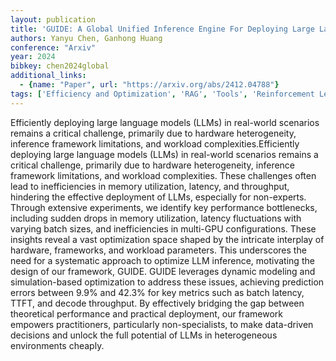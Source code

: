 ```yaml
---
layout: publication
title: 'GUIDE: A Global Unified Inference Engine For Deploying Large Language Models In Heterogeneous Environments'
authors: Yanyu Chen, Ganhong Huang
conference: "Arxiv"
year: 2024
bibkey: chen2024global
additional_links:
  - {name: "Paper", url: "https://arxiv.org/abs/2412.04788"}
tags: ['Efficiency and Optimization', 'RAG', 'Tools', 'Reinforcement Learning']
---
```

Efficiently deploying large language models (LLMs) in real-world scenarios
remains a critical challenge, primarily due to hardware heterogeneity,
inference framework limitations, and workload complexities.Efficiently
deploying large language models (LLMs) in real-world scenarios remains a
critical challenge, primarily due to hardware heterogeneity, inference
framework limitations, and workload complexities. These challenges often lead
to inefficiencies in memory utilization, latency, and throughput, hindering the
effective deployment of LLMs, especially for non-experts. Through extensive
experiments, we identify key performance bottlenecks, including sudden drops in
memory utilization, latency fluctuations with varying batch sizes, and
inefficiencies in multi-GPU configurations. These insights reveal a vast
optimization space shaped by the intricate interplay of hardware, frameworks,
and workload parameters. This underscores the need for a systematic approach to
optimize LLM inference, motivating the design of our framework, GUIDE. GUIDE
leverages dynamic modeling and simulation-based optimization to address these
issues, achieving prediction errors between 9.9% and 42.3% for key metrics such
as batch latency, TTFT, and decode throughput. By effectively bridging the gap
between theoretical performance and practical deployment, our framework
empowers practitioners, particularly non-specialists, to make data-driven
decisions and unlock the full potential of LLMs in heterogeneous environments
cheaply.
